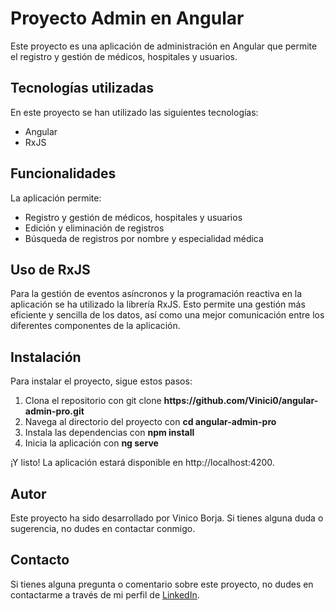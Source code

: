# Proyecto Admin en Angular

Este proyecto es una aplicación de administración en Angular que permite el registro y gestión de médicos, hospitales y usuarios. 

## Tecnologías utilizadas
En este proyecto se han utilizado las siguientes tecnologías:
- Angular
- RxJS

## Funcionalidades
La aplicación permite:
- Registro y gestión de médicos, hospitales y usuarios
- Edición y eliminación de registros
- Búsqueda de registros por nombre y especialidad médica

## Uso de RxJS
Para la gestión de eventos asíncronos y la programación reactiva en la aplicación se ha utilizado la librería RxJS. Esto permite una gestión más eficiente y sencilla de los datos, así como una mejor comunicación entre los diferentes componentes de la aplicación.

## Instalación

Para instalar el proyecto, sigue estos pasos:
<ol>
<li>Clona el repositorio con git clone <b>https://github.com/Vinici0/angular-admin-pro.git</b></li>
<li>Navega al directorio del proyecto con <b>cd angular-admin-pro </b></li>
<li>Instala las dependencias con <b>npm install</b></li>
<li>Inicia la aplicación con <b>ng serve</b></li>
</ol>


¡Y listo! La aplicación estará disponible en http://localhost:4200.

## Autor
Este proyecto ha sido desarrollado por Vinico Borja. Si tienes alguna duda o sugerencia, no dudes en contactar conmigo.

## Contacto

Si tienes alguna pregunta o comentario sobre este proyecto, no dudes en contactarme a través de mi perfil de [LinkedIn](https://www.linkedin.com/in/vinicio-borja/).
